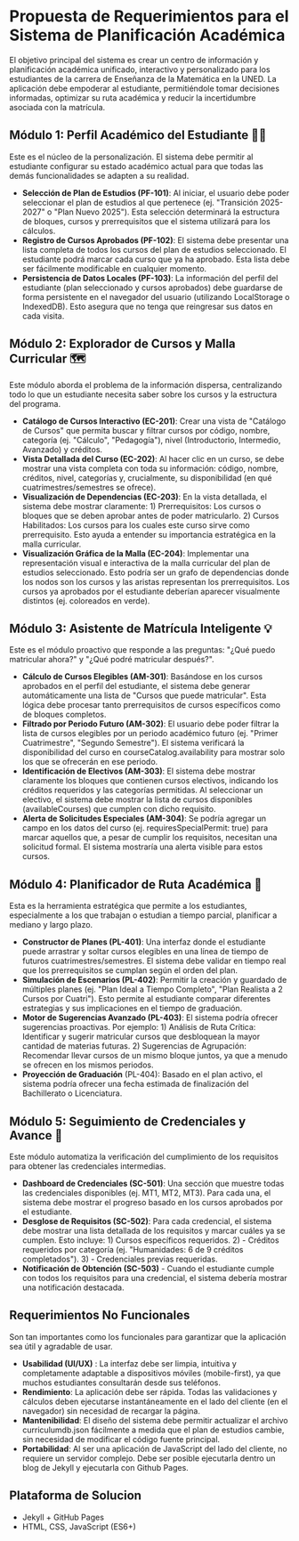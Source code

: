 # Propuesta de Requerimientos para el Sistema de Planificación Académica

El objetivo principal del sistema es crear un centro de información y planificación académica unificado, interactivo y personalizado para los estudiantes de la carrera de Enseñanza de la Matemática en la UNED. La aplicación debe empoderar al estudiante, permitiéndole tomar decisiones informadas, optimizar su ruta académica y reducir la incertidumbre asociada con la matrícula.

## Módulo 1: Perfil Académico del Estudiante 🧑‍🎓

Este es el núcleo de la personalización. El sistema debe permitir al estudiante configurar su estado académico actual para que todas las demás funcionalidades se adapten a su realidad.

* **Selección de Plan de Estudios (PF-101)**:	Al iniciar, el usuario debe poder seleccionar el plan de estudios al que pertenece (ej. "Transición 2025-2027" o "Plan Nuevo 2025"). Esta selección determinará la estructura de bloques, cursos y prerrequisitos que el sistema utilizará para los cálculos.
* **Registro de Cursos Aprobados (PF-102)**: El sistema debe presentar una lista completa de todos los cursos del plan de estudios seleccionado. El estudiante podrá marcar cada curso que ya ha aprobado. Esta lista debe ser fácilmente modificable en cualquier momento.
* **Persistencia de Datos Locales (PF-103)**: La información del perfil del estudiante (plan seleccionado y cursos aprobados) debe guardarse de forma persistente en el navegador del usuario (utilizando LocalStorage o IndexedDB). Esto asegura que no tenga que reingresar sus datos en cada visita.

## Módulo 2: Explorador de Cursos y Malla Curricular 🗺️

Este módulo aborda el problema de la información dispersa, centralizando todo lo que un estudiante necesita saber sobre los cursos y la estructura del programa.

* **Catálogo de Cursos Interactivo (EC-201)**: Crear una vista de "Catálogo de Cursos" que permita buscar y filtrar cursos por código, nombre, categoría (ej. "Cálculo", "Pedagogía"), nivel (Introductorio, Intermedio, Avanzado) y créditos.
* **Vista Detallada del Curso (EC-202)**: Al hacer clic en un curso, se debe mostrar una vista completa con toda su información: código, nombre, créditos, nivel, categorías y, crucialmente, su disponibilidad (en qué cuatrimestres/semestres se ofrece).
* **Visualización de Dependencias (EC-203)**: En la vista detallada, el sistema debe mostrar claramente: 1) Prerrequisitos: Los cursos o bloques que se deben aprobar antes de poder matricularlo. 2) Cursos Habilitados: Los cursos para los cuales este curso sirve como prerrequisito. Esto ayuda a entender su importancia estratégica en la malla curricular.
* **Visualización Gráfica de la Malla (EC-204)**: Implementar una representación visual e interactiva de la malla curricular del plan de estudios seleccionado. Esto podría ser un grafo de dependencias donde los nodos son los cursos y las aristas representan los prerrequisitos. Los cursos ya aprobados por el estudiante deberían aparecer visualmente distintos (ej. coloreados en verde).

## Módulo 3: Asistente de Matrícula Inteligente 💡

Este es el módulo proactivo que responde a las preguntas: "¿Qué puedo matricular ahora?" y "¿Qué podré matricular después?".

* **Cálculo de Cursos Elegibles (AM-301)**: Basándose en los cursos aprobados en el perfil del estudiante, el sistema debe generar automáticamente una lista de "Cursos que puede matricular". Esta lógica debe procesar tanto prerrequisitos de cursos específicos como de bloques completos.
* **Filtrado por Periodo Futuro (AM-302)**: El usuario debe poder filtrar la lista de cursos elegibles por un periodo académico futuro (ej. "Primer Cuatrimestre", "Segundo Semestre"). El sistema verificará la disponibilidad del curso en courseCatalog.availability para mostrar solo los que se ofrecerán en ese periodo.
* **Identificación de Electivos (AM-303)**: El sistema debe mostrar claramente los bloques que contienen cursos electivos, indicando los créditos requeridos y las categorías permitidas. Al seleccionar un electivo, el sistema debe mostrar la lista de cursos disponibles (availableCourses) que cumplen con dicho requisito.
* **Alerta de Solicitudes Especiales (AM-304)**: Se podría agregar un campo en los datos del curso (ej. requiresSpecialPermit: true) para marcar aquellos que, a pesar de cumplir los requisitos, necesitan una solicitud formal. El sistema mostraría una alerta visible para estos cursos.

## Módulo 4: Planificador de Ruta Académica 🚀

Esta es la herramienta estratégica que permite a los estudiantes, especialmente a los que trabajan o estudian a tiempo parcial, planificar a mediano y largo plazo.

* **Constructor de Planes (PL-401)**: Una interfaz donde el estudiante puede arrastrar y soltar cursos elegibles en una línea de tiempo de futuros cuatrimestres/semestres. El sistema debe validar en tiempo real que los prerrequisitos se cumplan según el orden del plan.
* **Simulación de Escenarios (PL-402)**: Permitir la creación y guardado de múltiples planes (ej. "Plan Ideal a Tiempo Completo", "Plan Realista a 2 Cursos por Cuatri"). Esto permite al estudiante comparar diferentes estrategias y sus implicaciones en el tiempo de graduación.
* **Motor de Sugerencias Avanzado (PL-403)**: El sistema podría ofrecer sugerencias proactivas. Por ejemplo: 1) Análisis de Ruta Crítica: Identificar y sugerir matricular cursos que desbloquean la mayor cantidad de materias futuras.  2) Sugerencias de Agrupación: Recomendar llevar cursos de un mismo bloque juntos, ya que a menudo se ofrecen en los mismos periodos.
* **Proyección de Graduación** (PL-404): Basado en el plan activo, el sistema podría ofrecer una fecha estimada de finalización del Bachillerato o Licenciatura.

## Módulo 5: Seguimiento de Credenciales y Avance 🏅

Este módulo automatiza la verificación del cumplimiento de los requisitos para obtener las credenciales intermedias.

* **Dashboard de Credenciales (SC-501)**: Una sección que muestre todas las credenciales disponibles (ej. MT1, MT2, MT3). Para cada una, el sistema debe mostrar el progreso basado en los cursos aprobados por el estudiante.
* **Desglose de Requisitos (SC-502)**: Para cada credencial, el sistema debe mostrar una lista detallada de los requisitos y marcar cuáles ya se cumplen. Esto incluye: 1) Cursos específicos requeridos. 2) - Créditos requeridos por categoría (ej. "Humanidades: 6 de 9 créditos completados"). 3) - Credenciales previas requeridas.
* **Notificación de Obtención (SC-503)** - Cuando el estudiante cumple con todos los requisitos para una credencial, el sistema debería mostrar una notificación destacada.

## Requerimientos No Funcionales

Son tan importantes como los funcionales para garantizar que la aplicación sea útil y agradable de usar.

* **Usabilidad (UI/UX)** : La interfaz debe ser limpia, intuitiva y completamente adaptable a dispositivos móviles (mobile-first), ya que muchos estudiantes consultarán desde sus teléfonos.
* **Rendimiento**: La aplicación debe ser rápida. Todas las validaciones y cálculos deben ejecutarse instantáneamente en el lado del cliente (en el navegador) sin necesidad de recargar la página.
* **Mantenibilidad**: El diseño del sistema debe permitir actualizar el archivo curriculumdb.json fácilmente a medida que el plan de estudios cambie, sin necesidad de modificar el código fuente principal.
* **Portabilidad**: Al ser una aplicación de JavaScript del lado del cliente, no requiere un servidor complejo. Debe ser posible ejecutarla dentro un blog de Jekyll y ejecutarla con Github Pages.

## Plataforma de Solucion

* Jekyll + GitHub Pages
* HTML, CSS, JavaScript (ES6+)

